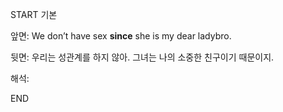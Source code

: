 START
기본

앞면:
We don’t have sex **since** she is my dear ladybro.


뒷면:
우리는 성관계를 하지 않아. 그녀는 나의 소중한 친구이기 때문이지.


해석:
<!--ID: 1733715580983-->
END